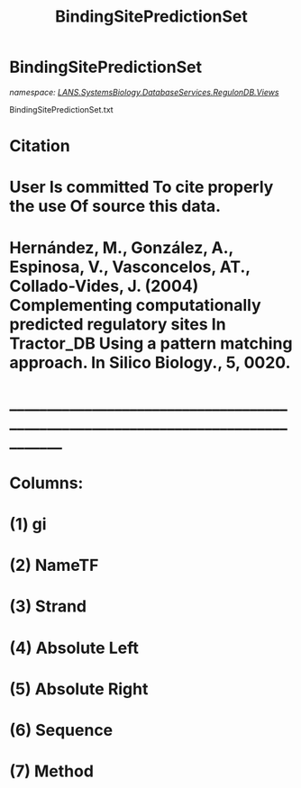﻿---
title: BindingSitePredictionSet
---

# BindingSitePredictionSet
_namespace: [LANS.SystemsBiology.DatabaseServices.RegulonDB.Views](N-LANS.SystemsBiology.DatabaseServices.RegulonDB.Views.html)_

BindingSitePredictionSet.txt
 
 # Citation
 #
 # User Is committed To cite properly the use Of source this data.
 # Hernández, M., González, A., Espinosa, V., Vasconcelos, AT., Collado-Vides, J. (2004) Complementing computationally predicted regulatory sites In Tractor_DB Using a pattern matching approach. In Silico Biology., 5, 0020.
 # _________________________________________________________________________________
 #
 # Columns:
 # (1) gi
 # (2) NameTF
 # (3) Strand
 # (4) Absolute Left
 # (5) Absolute Right
 # (6) Sequence
 # (7) Method
 #




